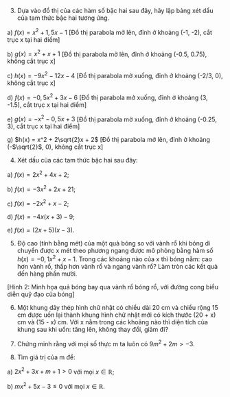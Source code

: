 3. Dựa vào đồ thị của các hàm số bậc hai sau đây, hãy lập bảng xét dấu của tam thức bậc hai tương ứng.

a) $f(x) = x^2 + 1,5x - 1$
[Đồ thị parabola mở lên, đỉnh ở khoảng (-1, -2), cắt trục x tại hai điểm]

b) $g(x) = x^2 + x + 1$
[Đồ thị parabola mở lên, đỉnh ở khoảng (-0.5, 0.75), không cắt trục x]

c) $h(x) = -9x^2 - 12x - 4$
[Đồ thị parabola mở xuống, đỉnh ở khoảng (-2/3, 0), không cắt trục x]

d) $f(x) = -0,5x^2 + 3x - 6$
[Đồ thị parabola mở xuống, đỉnh ở khoảng (3, -1.5), cắt trục x tại hai điểm]

e) $g(x) = -x^2 - 0,5x + 3$
[Đồ thị parabola mở xuống, đỉnh ở khoảng (-0.25, 3), cắt trục x tại hai điểm]

g) $h(x) = x^2 + 2\sqrt{2}x + 2$
[Đồ thị parabola mở lên, đỉnh ở khoảng (-$\sqrt{2}$, 0), không cắt trục x]

4. Xét dấu của các tam thức bậc hai sau đây:

a) $f(x) = 2x^2 + 4x + 2$;

b) $f(x) = -3x^2 + 2x + 21$;

c) $f(x) = -2x^2 + x - 2$;

d) $f(x) = -4x(x + 3) - 9$;

e) $f(x) = (2x + 5)(x - 3)$.

5. Độ cao (tính bằng mét) của một quả bóng so với vành rổ khi bóng di chuyển được x mét theo phương ngang được mô phỏng bằng hàm số $h(x) = -0,1x^2 + x - 1$. Trong các khoảng nào của x thì bóng nằm: cao hơn vành rổ, thấp hơn vành rổ và ngang vành rổ? Làm tròn các kết quả đến hàng phần mười.

[Hình 2: Minh họa quả bóng bay qua vành rổ bóng rổ, với đường cong biểu diễn quỹ đạo của bóng]

6. Một khung dây thép hình chữ nhật có chiều dài 20 cm và chiều rộng 15 cm được uốn lại thành khung hình chữ nhật mới có kích thước (20 + x) cm và (15 - x) cm. Với x nằm trong các khoảng nào thì diện tích của khung sau khi uốn: tăng lên, không thay đổi, giảm đi?

7. Chứng minh rằng với mọi số thực m ta luôn có $9m^2 + 2m > -3$.

8. Tìm giá trị của m để:

a) $2x^2 + 3x + m + 1 > 0$ với mọi $x \in \mathbb{R}$;

b) $mx^2 + 5x - 3 \leq 0$ với mọi $x \in \mathbb{R}$.